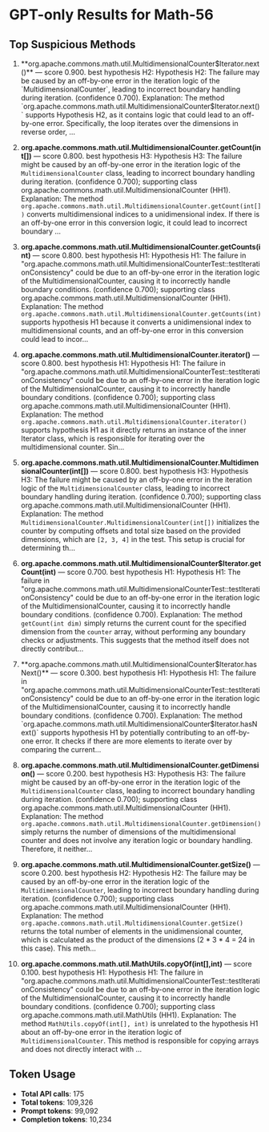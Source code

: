 # GPT-only Results for Math-56

## Top Suspicious Methods

1. **org.apache.commons.math.util.MultidimensionalCounter$Iterator.next()** — score 0.900. best hypothesis H2: Hypothesis H2: The failure may be caused by an off-by-one error in the iteration logic of the `MultidimensionalCounter`, leading to incorrect boundary handling during iteration. (confidence 0.700).
    Explanation: The method `org.apache.commons.math.util.MultidimensionalCounter$Iterator.next()` supports Hypothesis H2, as it contains logic that could lead to an off-by-one error. Specifically, the loop iterates over the dimensions in reverse order, ...

2. **org.apache.commons.math.util.MultidimensionalCounter.getCount(int[])** — score 0.800. best hypothesis H3: Hypothesis H3: The failure might be caused by an off-by-one error in the iteration logic of the `MultidimensionalCounter` class, leading to incorrect boundary handling during iteration. (confidence 0.700); supporting class org.apache.commons.math.util.MultidimensionalCounter (HH1).
    Explanation: The method `org.apache.commons.math.util.MultidimensionalCounter.getCount(int[])` converts multidimensional indices to a unidimensional index. If there is an off-by-one error in this conversion logic, it could lead to incorrect boundary ...

3. **org.apache.commons.math.util.MultidimensionalCounter.getCounts(int)** — score 0.800. best hypothesis H1: Hypothesis H1: The failure in "org.apache.commons.math.util.MultidimensionalCounterTest::testIterationConsistency" could be due to an off-by-one error in the iteration logic of the MultidimensionalCounter, causing it to incorrectly handle boundary conditions. (confidence 0.700); supporting class org.apache.commons.math.util.MultidimensionalCounter (HH1).
    Explanation: The method `org.apache.commons.math.util.MultidimensionalCounter.getCounts(int)` supports hypothesis H1 because it converts a unidimensional index to multidimensional counts, and an off-by-one error in this conversion could lead to incor...

4. **org.apache.commons.math.util.MultidimensionalCounter.iterator()** — score 0.800. best hypothesis H1: Hypothesis H1: The failure in "org.apache.commons.math.util.MultidimensionalCounterTest::testIterationConsistency" could be due to an off-by-one error in the iteration logic of the MultidimensionalCounter, causing it to incorrectly handle boundary conditions. (confidence 0.700); supporting class org.apache.commons.math.util.MultidimensionalCounter (HH1).
    Explanation: The method `org.apache.commons.math.util.MultidimensionalCounter.iterator()` supports hypothesis H1 as it directly returns an instance of the inner Iterator class, which is responsible for iterating over the multidimensional counter. Sin...

5. **org.apache.commons.math.util.MultidimensionalCounter.MultidimensionalCounter(int[])** — score 0.800. best hypothesis H3: Hypothesis H3: The failure might be caused by an off-by-one error in the iteration logic of the `MultidimensionalCounter` class, leading to incorrect boundary handling during iteration. (confidence 0.700); supporting class org.apache.commons.math.util.MultidimensionalCounter (HH1).
    Explanation: The method `MultidimensionalCounter.MultidimensionalCounter(int[])` initializes the counter by computing offsets and total size based on the provided dimensions, which are `[2, 3, 4]` in the test. This setup is crucial for determining th...

6. **org.apache.commons.math.util.MultidimensionalCounter$Iterator.getCount(int)** — score 0.700. best hypothesis H1: Hypothesis H1: The failure in "org.apache.commons.math.util.MultidimensionalCounterTest::testIterationConsistency" could be due to an off-by-one error in the iteration logic of the MultidimensionalCounter, causing it to incorrectly handle boundary conditions. (confidence 0.700).
    Explanation: The method `getCount(int dim)` simply returns the current count for the specified dimension from the `counter` array, without performing any boundary checks or adjustments. This suggests that the method itself does not directly contribut...

7. **org.apache.commons.math.util.MultidimensionalCounter$Iterator.hasNext()** — score 0.300. best hypothesis H1: Hypothesis H1: The failure in "org.apache.commons.math.util.MultidimensionalCounterTest::testIterationConsistency" could be due to an off-by-one error in the iteration logic of the MultidimensionalCounter, causing it to incorrectly handle boundary conditions. (confidence 0.700).
    Explanation: The method `org.apache.commons.math.util.MultidimensionalCounter$Iterator.hasNext()` supports hypothesis H1 by potentially contributing to an off-by-one error. It checks if there are more elements to iterate over by comparing the current...

8. **org.apache.commons.math.util.MultidimensionalCounter.getDimension()** — score 0.200. best hypothesis H3: Hypothesis H3: The failure might be caused by an off-by-one error in the iteration logic of the `MultidimensionalCounter` class, leading to incorrect boundary handling during iteration. (confidence 0.700); supporting class org.apache.commons.math.util.MultidimensionalCounter (HH1).
    Explanation: The method `org.apache.commons.math.util.MultidimensionalCounter.getDimension()` simply returns the number of dimensions of the multidimensional counter and does not involve any iteration logic or boundary handling. Therefore, it neither...

9. **org.apache.commons.math.util.MultidimensionalCounter.getSize()** — score 0.200. best hypothesis H2: Hypothesis H2: The failure may be caused by an off-by-one error in the iteration logic of the `MultidimensionalCounter`, leading to incorrect boundary handling during iteration. (confidence 0.700); supporting class org.apache.commons.math.util.MultidimensionalCounter (HH1).
    Explanation: The method `org.apache.commons.math.util.MultidimensionalCounter.getSize()` returns the total number of elements in the unidimensional counter, which is calculated as the product of the dimensions (2 * 3 * 4 = 24 in this case). This meth...

10. **org.apache.commons.math.util.MathUtils.copyOf(int[],int)** — score 0.100. best hypothesis H1: Hypothesis H1: The failure in "org.apache.commons.math.util.MultidimensionalCounterTest::testIterationConsistency" could be due to an off-by-one error in the iteration logic of the MultidimensionalCounter, causing it to incorrectly handle boundary conditions. (confidence 0.700); supporting class org.apache.commons.math.util.MathUtils (HH1).
    Explanation: The method `MathUtils.copyOf(int[], int)` is unrelated to the hypothesis H1 about an off-by-one error in the iteration logic of `MultidimensionalCounter`. This method is responsible for copying arrays and does not directly interact with ...


## Token Usage

- **Total API calls**: 175
- **Total tokens**: 109,326
- **Prompt tokens**: 99,092
- **Completion tokens**: 10,234
